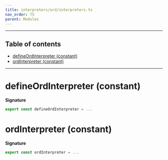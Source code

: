 ```yaml
---
title: interpreters/ord/interpreters.ts
nav_order: 75
parent: Modules
---
```


---

<h2 class="text-delta">Table of contents</h2>

- [defineOrdInterpreter (constant)](#defineordinterpreter-constant)
- [ordInterpreter (constant)](#ordinterpreter-constant)

---

# defineOrdInterpreter (constant)

**Signature**

```ts
export const defineOrdInterpreter = ...
```

# ordInterpreter (constant)

**Signature**

```ts
export const ordInterpreter = ...
```
